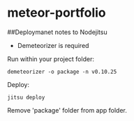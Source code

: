 meteor-portfolio
================

##Deploymanet notes to Nodejitsu

- Demeteorizer is required

Run within your project folder:

	demeteorizer -o package -n v0.10.25

Deploy:

	jitsu deploy

Remove 'package' folder from app folder.